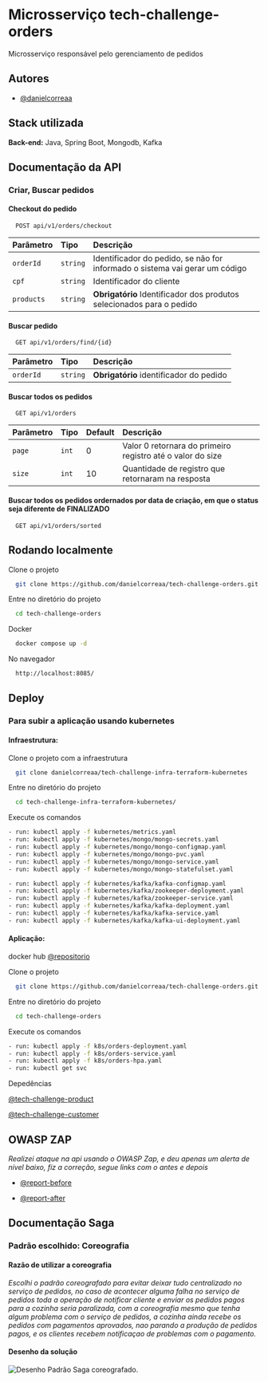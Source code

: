
# Microsserviço tech-challenge-orders

Microsserviço responsável pelo gerenciamento de pedidos


## Autores

- [@danielcorreaa](https://github.com/danielcorreaa)


## Stack utilizada


**Back-end:** Java, Spring Boot, Mongodb, Kafka


## Documentação da API

### Criar, Buscar pedidos

#### Checkout do pedido 

```http
  POST api/v1/orders/checkout
```

| Parâmetro   | Tipo       | Descrição                           |
| :---------- | :--------- | :---------------------------------- |
| `orderId` | `string` |  Identificador do pedido, se não for informado o sistema vai gerar um código |
| `cpf` | `string` |   Identificador do cliente |
| `products` | `string` | **Obrigatório**  Identificador dos produtos selecionados para o pedido |

#### Buscar pedido 

```http
  GET api/v1/orders/find/{id}
```

| Parâmetro   | Tipo       | Descrição                           |
| :---------- | :--------- | :---------------------------------- |
| `orderId` | `string` | **Obrigatório**  identificador do pedido |


#### Buscar todos os pedidos

```http
  GET api/v1/orders
```
| Parâmetro   | Tipo       |  Default|Descrição                                   |
| :---------- | :--------- | :------------------------------------------ |:--- |
| `page`      | `int` | 0| Valor 0 retornara do primeiro registro até o valor  do size|
| `size`      | `int` | 10 |Quantidade de registro que retornaram na resposta|


#### Buscar todos os pedidos ordernados por data de criação, em que o status seja diferente de FINALIZADO

```http
  GET api/v1/orders/sorted
```


## Rodando localmente

Clone o projeto

```bash
  git clone https://github.com/danielcorreaa/tech-challenge-orders.git
```

Entre no diretório do projeto

```bash
  cd tech-challenge-orders
```

Docker

```bash
  docker compose up -d
```

No navegador

```bash
  http://localhost:8085/
```



## Deploy

### Para subir a aplicação usando kubernetes

#### Infraestrutura:

Clone o projeto com a infraestrutura

```bash
  git clone danielcorreaa/tech-challenge-infra-terraform-kubernetes
```
Entre no diretório do projeto

```bash
  cd tech-challenge-infra-terraform-kubernetes/
````

Execute os comandos

```bash   
- run: kubectl apply -f kubernetes/metrics.yaml     
- run: kubectl apply -f kubernetes/mongo/mongo-secrets.yaml 
- run: kubectl apply -f kubernetes/mongo/mongo-configmap.yaml 
- run: kubectl apply -f kubernetes/mongo/mongo-pvc.yaml 
- run: kubectl apply -f kubernetes/mongo/mongo-service.yaml 
- run: kubectl apply -f kubernetes/mongo/mongo-statefulset.yaml

- run: kubectl apply -f kubernetes/kafka/kafka-configmap.yaml
- run: kubectl apply -f kubernetes/kafka/zookeeper-deployment.yaml
- run: kubectl apply -f kubernetes/kafka/zookeeper-service.yaml
- run: kubectl apply -f kubernetes/kafka/kafka-deployment.yaml
- run: kubectl apply -f kubernetes/kafka/kafka-service.yaml
- run: kubectl apply -f kubernetes/kafka/kafka-ui-deployment.yaml

````

#### Aplicação:

docker hub [@repositorio](https://hub.docker.com/r/daniel36/tech-challenge-orders/tags)

Clone o projeto

```bash
  git clone https://github.com/danielcorreaa/tech-challenge-orders.git
```

Entre no diretório do projeto

```bash
  cd tech-challenge-orders
```

Execute os comandos
```bash   
- run: kubectl apply -f k8s/orders-deployment.yaml
- run: kubectl apply -f k8s/orders-service.yaml
- run: kubectl apply -f k8s/orders-hpa.yaml
- run: kubectl get svc

````

Depedências

[@tech-challenge-product](https://github.com/danielcorreaa/tech-challenge-product)

[@tech-challenge-customer](https://github.com/danielcorreaa/tech-challenge-customer)




## OWASP ZAP
*Realizei ataque na api usando o OWASP Zap, e deu apenas um alerta de nível baixo, fiz a correção, segue links com o antes e depois*

- [@report-before](https://danielcorreaa.github.io/tech-challenge-orders/before/pedido/report.html)


- [@report-after](https://danielcorreaa.github.io/tech-challenge-orders/after/pedido/report.html)

## Documentação Saga

### Padrão escolhido: Coreografia 

#### Razão de utilizar a coreografia
*Escolhi o padrão coreografado para evitar deixar tudo centralizado no serviço de pedidos, no caso de acontecer alguma falha no serviço de pedidos toda a operação de notificar cliente e enviar os pedidos pagos para a cozinha seria paralizada, com a coreografia mesmo que tenha algum problema com o serviço de pedidos, a cozinha ainda recebe os pedidos com pagamentos aprovados, nao parando a produção de pedidos pagos, e os clientes recebem notificaçao de problemas com o pagamento.*

#### Desenho da solução

![Desenho Padrão Saga coreografado.](/images/saga-diagrama.png)

